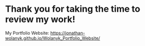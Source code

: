 # Thank you for taking the time to review my work! 
My Portfolio Website: https://jonathan-wolanyk.github.io/Wolanyk_Portfolio_Website/
